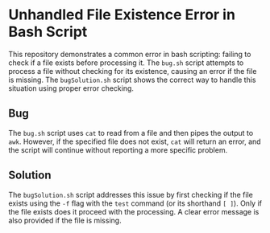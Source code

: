 # Unhandled File Existence Error in Bash Script

This repository demonstrates a common error in bash scripting: failing to check if a file exists before processing it. The `bug.sh` script attempts to process a file without checking for its existence, causing an error if the file is missing.  The `bugSolution.sh` script shows the correct way to handle this situation using proper error checking.

## Bug
The `bug.sh` script uses `cat` to read from a file and then pipes the output to `awk`. However, if the specified file does not exist, `cat` will return an error, and the script will continue without reporting a more specific problem.

## Solution
The `bugSolution.sh` script addresses this issue by first checking if the file exists using the `-f` flag with the `test` command (or its shorthand `[ ]`). Only if the file exists does it proceed with the processing.  A clear error message is also provided if the file is missing.